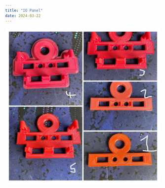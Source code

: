 ```yaml
---
title: "IO Panel"
date: 2024-03-22
---
```

<img src="_images/IMG_4382-COLLAGE.jpg" alt="Italian Trulli">
